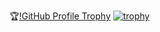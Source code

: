 🏆[!GitHub Profile Trophy](https://github.com/ryo-ma/github-profile-trophy)
[![trophy](https://github-profile-trophy.vercel.app/?username=LSJCoder&margin-w=15)](https://github.com/ryo-ma/github-profile-trophy)
<!--
**LSJCoder/LSJCoder** is a ✨ _special_ ✨ repository because its `README.md` (this file) appears on your GitHub profile.

Here are some ideas to get you started:

- 🔭 I’m currently working on ...
- 🌱 I’m currently learning ...
- 👯 I’m looking to collaborate on ...
- 🤔 I’m looking for help with ...
- 💬 Ask me about ...
- 📫 How to reach me: ...
- 😄 Pronouns: ...
- ⚡ Fun fact: ...
-->
